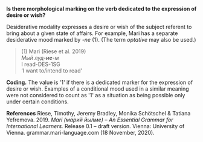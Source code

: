 **Is there morphological marking on the verb dedicated to the expression of desire or wish?**

Desiderative modality expresses a desire or wish of the subject referent to bring about a given state of affairs. For example, Mari has a separate desiderative mood marked by *-ne* (1). (The term *optative* may also be used.)

>(1) Mari (Riese et al. 2019)<br/>
>*Мый луд-**не**-м*<br/>
>I read-DES-1SG<br/>
>‘I want to/intend to read'

**Coding.** The value is '1' if there is a dedicated marker for the expression of desire or wish. Examples of a conditional mood used in a similar meaning were not considered to count as '1' as  a situation as being possible only under certain conditions.

**References**
Riese, Timothy, Jeremy Bradley, Monika Schötschel & Tatiana Yefremova. 2019. *Mari (марий йылме) – An Essential Grammar for International Learners.* Release 0.1 – draft version. Vienna: University of Vienna. grammar.mari-language.com (18 November, 2020).
